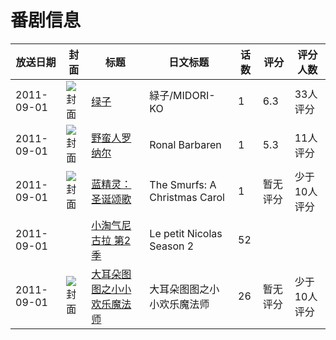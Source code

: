 # 番剧信息

|放送日期|封面|标题|日文标题|话数|评分|评分人数|
|---|---|---|---|---|---|---|
|2011-09-01|![封面](https://lain.bgm.tv/pic/cover/c/71/83/104011_u53qr.jpg)|[绿子](https://bangumi.tv/subject/104011)|緑子/MIDORI-KO|1|6.3|33人评分|
|2011-09-01|![封面](https://lain.bgm.tv/pic/cover/c/41/b4/182885_U5Qq0.jpg)|[野蛮人罗纳尔](https://bangumi.tv/subject/182885)|Ronal Barbaren|1|5.3|11人评分|
|2011-09-01|![封面](https://lain.bgm.tv/pic/cover/c/49/20/524750_Q1Bb1.jpg)|[蓝精灵：圣诞颂歌](https://bangumi.tv/subject/524750)|The Smurfs: A Christmas Carol|1|暂无评分|少于10人评分|
|2011-09-01||[小淘气尼古拉 第2季](https://bangumi.tv/subject/425935)|Le petit Nicolas Season 2|52|||
|2011-09-01|![封面](https://lain.bgm.tv/pic/cover/c/9b/f9/538221_7Yfty.jpg)|[大耳朵图图之小小欢乐魔法师](https://bangumi.tv/subject/538221)|大耳朵图图之小小欢乐魔法师|26|暂无评分|少于10人评分|
